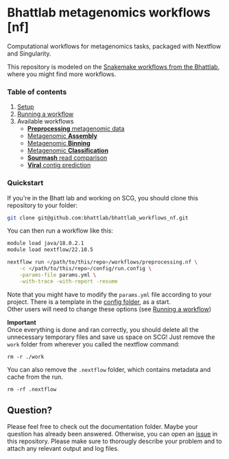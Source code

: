 # Bhattlab metagenomics workflows [nf]
Computational workflows for metagenomics tasks, packaged with Nextflow and 
Singularity.

This repository is modeled on the [Snakemake workflows from the 
Bhattlab](https://github.com/bhattlab/bhattlab_workflows), where you might 
find more workflows. 

### Table of contents

 1. [Setup](documentation/setup.md)
 2. [Running a workflow](documentation/running.md)
 3. Available workflows
    - [**Preprocessing** metagenomic data](documentation/preprocessing.md)
    - [Metagenomic **Assembly**](documentation/assembly.md)
    - [Metagenomic **Binning**](documentation/binning.md)
    - [Metagenomic **Classification**](documentation/classification.md)
    - [**Sourmash** read comparison](documentation/sourmash.md)
    - [**Viral** contig prediction](manual/viral.md) 

### Quickstart

If you're in the Bhatt lab and working on SCG, you should clone this 
repository to your folder:
```bash
git clone git@github.com:bhattlab/bhattlab_workflows_nf.git
```
You can then run a workflow like this:

```bash
module load java/18.0.2.1
module load nextflow/22.10.5

nextflow run </path/to/this/repo>/workflows/preprocessing.nf \
	-c </path/to/this/repo>/config/run.config \
	-params-file params.yml \
	-with-trace -with-report -resume
```

Note that you might have to modify the `params.yml` 
file according to your project. There is a template in the [config 
folder](config/params.yml), as a start.  
Other users will need to change these options (see [Running a 
workflow](documentation/running.md))


**Important**  
Once everything is done and ran correctly, you should delete all the 
unnecessary temporary files and save us space on SCG! 
Just remove the `work` folder from wherever you called the nextflow command: 
```
rm -r ./work
```
You can also remove the `.nextflow` folder, which contains metadata and cache 
from the run. 
```
rm -rf .nextflow 
```


## Question?

Please feel free to check out the documentation folder. Maybe your question 
has already been answered.
Otherwise, you can open an 
[issue](https://github.com/jakob-wirbel/bhattlab_workflows_nf/issues/new) 
in this repository. Please make sure to thorougly describe your problem 
and to attach any relevant output and log files.

